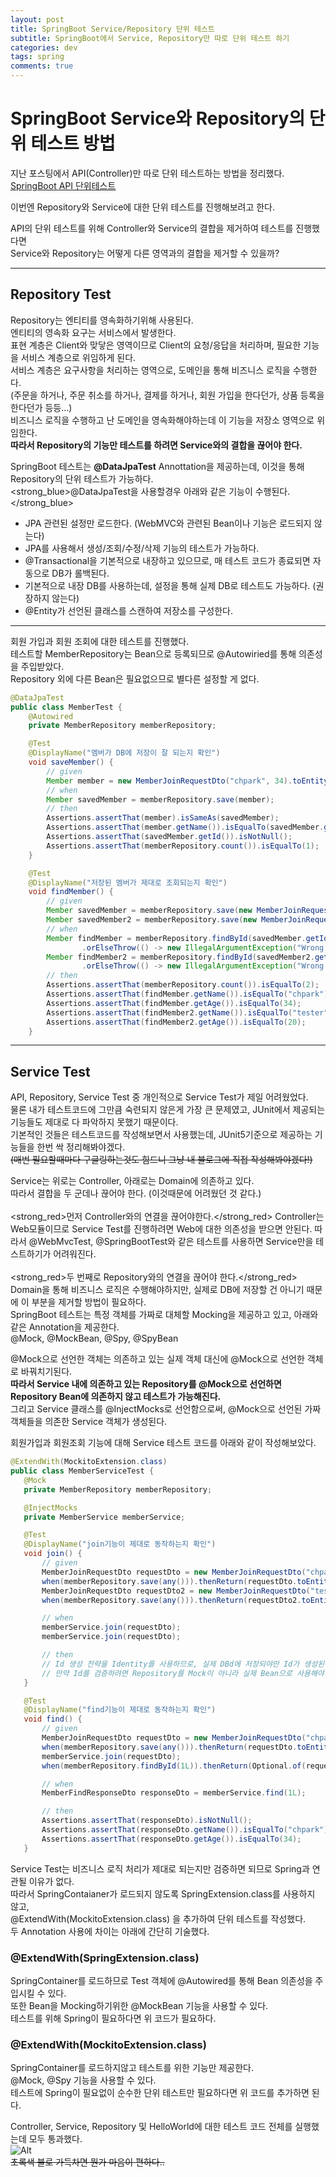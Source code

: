 ```yaml
---
layout: post
title: SpringBoot Service/Repository 단위 테스트
subtitle: SpringBoot에서 Service, Repository만 따로 단위 테스트 하기
categories: dev
tags: spring
comments: true
---
```


# SpringBoot Service와 Repository의 단위 테스트 방법    

지난 포스팅에서 API(Controller)만 따로 단위 테스트하는 방법을 정리했다.  
[SpringBoot API 단위테스트](https://jiminidaddy.github.io/dev/2021/05/18/dev-spring-%EB%8B%A8%EC%9C%84%ED%85%8C%EC%8A%A4%ED%8A%B8-API/)  

이번엔 Repository와 Service에 대한 단위 테스트를 진행해보려고 한다.  

API의 단위 테스트를 위해 Controller와 Service의 결합을 제거하여 테스트를 진행했다면  
Service와 Repository는 어떻게 다른 영역과의 결합을 제거할 수 있을까?  

<hr>

## Repository Test  
Repository는 엔티티를 영속화하기위해 사용된다.  
엔티티의 영속화 요구는 서비스에서 발생한다.  
표현 계층은 Client와 맞닿은 영역이므로 Client의 요청/응답을 처리하며, 필요한 기능을 서비스 계층으로 위임하게 된다.  
서비스 계층은 요구사항을 처리하는 영역으로, 도메인을 통해 비즈니스 로직을 수행한다.  
(주문을 하거나, 주문 취소를 하거나, 결제를 하거나, 회원 가입을 한다던가, 상품 등록을 한다던가 등등...)  
비즈니스 로직을 수행하고 난 도메인을 영속화해야하는데 이 기능을 저장소 영역으로 위임한다.  
__따라서 Repository의 기능만 테스트를 하려면 Service와의 결합을 끊어야 한다.__  

SpringBoot 테스트는 __@DataJpaTest__ Annottation을 제공하는데, 이것을 통해 Repository의 단위 테스트가 가능하다.
<br>
<strong_blue>@DataJpaTest을 사용할경우 아래와 같은 기능이 수행된다.</strong_blue>  
- JPA 관련된 설정만 로드한다.  (WebMVC와 관련된 Bean이나 기능은 로드되지 않는다)  
- JPA를 사용해서 생성/조회/수정/삭제 기능의 테스트가 가능하다.  
- @Transactional을 기본적으로 내장하고 있으므로, 매 테스트 코드가 종료되면 자동으로 DB가 롤백된다.  
- 기본적으로 내장 DB를 사용하는데, 설정을 통해 실제 DB로 테스트도 가능하다.  (권장하지 않는다)  
- @Entity가 선언된 클래스를 스캔하여 저장소를 구성한다.  

<hr>

회원 가입과 회원 조회에 대한 테스트를 진행했다.  
테스트할 MemberRepository는 Bean으로 등록되므로 @Autowiried를 통해 의존성을 주입받았다.  
Repository 외에 다른 Bean은 필요없으므로 별다른 설정할 게 없다.  

```java
@DataJpaTest
public class MemberTest {
    @Autowired
    private MemberRepository memberRepository;

    @Test
    @DisplayName("멤버가 DB에 저장이 잘 되는지 확인")
    void saveMember() {
        // given
        Member member = new MemberJoinRequestDto("chpark", 34).toEntity();
        // when
        Member savedMember = memberRepository.save(member);
        // then
        Assertions.assertThat(member).isSameAs(savedMember);
        Assertions.assertThat(member.getName()).isEqualTo(savedMember.getName());
        Assertions.assertThat(savedMember.getId()).isNotNull();
        Assertions.assertThat(memberRepository.count()).isEqualTo(1);
    }

    @Test
    @DisplayName("저장된 멤버가 제대로 조회되는지 확인")
    void findMember() {
        // given
        Member savedMember = memberRepository.save(new MemberJoinRequestDto("chpark", 34).toEntity());
        Member savedMember2 = memberRepository.save(new MemberJoinRequestDto("tester", 20).toEntity());
        // when
        Member findMember = memberRepository.findById(savedMember.getId())
                .orElseThrow(() -> new IllegalArgumentException("Wrong MemberId:<" + savedMember.getId() + ">"));
        Member findMember2 = memberRepository.findById(savedMember2.getId())
                .orElseThrow(() -> new IllegalArgumentException("Wrong MemberId:<" + savedMember2.getId() + ">"));
        // then
        Assertions.assertThat(memberRepository.count()).isEqualTo(2);
        Assertions.assertThat(findMember.getName()).isEqualTo("chpark");
        Assertions.assertThat(findMember.getAge()).isEqualTo(34);
        Assertions.assertThat(findMember2.getName()).isEqualTo("tester");
        Assertions.assertThat(findMember2.getAge()).isEqualTo(20);
    }
```  
<hr>

## Service Test  
API, Repository, Service Test 중 개인적으로 Service Test가 제일 어려웠었다.  
물론 내가 테스트코드에 그만큼 숙련되지 않은게 가장 큰 문제였고, JUnit에서 제공되는 기능들도 제대로 다 파악하지 못했기 때문이다.  
기본적인 것들은 테스트코드를 작성해보면서 사용했는데, JUnit5기준으로 제공하는 기능들을 한번 싹 정리해봐야겠다.  
~~(매번 필요할때마다 구글링하는것도 힘드니 그냥 내 블로그에 직접 작성해봐야겠다!)~~  

Service는 위로는 Controller, 아래로는 Domain에 의존하고 있다.  
따라서 결합을 두 군데나 끊어야 한다. (이것때문에 어려웠던 것 같다.)  
<br>
<strong_red>먼저 Controller와의 연결을 끊어야한다.</strong_red>
Controller는 Web모듈이므로 Service Test를 진행하려면 Web에 대한 의존성을 받으면 안된다.
따라서 @WebMvcTest, @SpringBootTest와 같은 테스트를 사용하면 Service만을 테스트하기가 어려워진다.  
<br>
<strong_red>두 번째로 Repository와의 연결을 끊어야 한다.</strong_red>
Domain을 통해 비즈니스 로직은 수행해야하지만, 실제로 DB에 저장할 건 아니기 때문에 이 부분을 제거할 방법이 필요하다.  
SpringBoot 테스트는 특정 객체를 가짜로 대체할 Mocking을 제공하고 있고, 아래와 같은 Annotation을 제공한다.  
@Mock, @MockBean, @Spy, @SpyBean  

@Mock으로 선언한 객체는 의존하고 있는 실제 객체 대신에 @Mock으로 선언한 객체로 바꿔치기된다.  
__따라서 Service 내에 의존하고 있는 Repository를 @Mock으로 선언하면 Repository Bean에 의존하지 않고 테스트가 가능해진다.__  
그리고 Service 클래스를 @InjectMocks로 선언함으로써, @Mock으로 선언된 가짜 객체들을 의존한 Service 객체가 생성된다.  

회원가입과 회원조회 기능에 대해 Service 테스트 코드를 아래와 같이 작성해보았다.  
 ```java
@ExtendWith(MockitoExtension.class)
public class MemberServiceTest {
    @Mock
    private MemberRepository memberRepository;

    @InjectMocks
    private MemberService memberService;

    @Test
    @DisplayName("join기능이 제대로 동작하는지 확인")
    void join() {
        // given
        MemberJoinRequestDto requestDto = new MemberJoinRequestDto("chpark", 34);
        when(memberRepository.save(any())).thenReturn(requestDto.toEntity());
        MemberJoinRequestDto requestDto2 = new MemberJoinRequestDto("tester", 20);
        when(memberRepository.save(any())).thenReturn(requestDto2.toEntity());

        // when
        memberService.join(requestDto);
        memberService.join(requestDto);

        // then
        // Id 생성 전략을 Identity를 사용하므로, 실제 DBd에 저장되야만 Id가 생성된다. 따라서 테스트에서 Id를 검증할 수 없다.
        // 만약 Id를 검증하려면 Repository를 Mock이 아니라 실제 Bean으로 사용해야 가능할 듯 싶다.
    }

    @Test
    @DisplayName("find기능이 제대로 동작하는지 확인")
    void find() {
        // given
        MemberJoinRequestDto requestDto = new MemberJoinRequestDto("chpark", 34);
        when(memberRepository.save(any())).thenReturn(requestDto.toEntity());
        memberService.join(requestDto);
        when(memberRepository.findById(1L)).thenReturn(Optional.of(requestDto.toEntity()));

        // when
        MemberFindResponseDto responseDto = memberService.find(1L);

        // then
        Assertions.assertThat(responseDto).isNotNull();
        Assertions.assertThat(responseDto.getName()).isEqualTo("chpark");
        Assertions.assertThat(responseDto.getAge()).isEqualTo(34);
    }
```  

Service Test는 비즈니스 로직 처리가 제대로 되는지만 검증하면 되므로 Spring과 연관될 이유가 없다.  
따라서 SpringContaianer가 로드되지 않도록 SpringExtension.class를 사용하지 않고,  
@ExtendWith(MockitoExtension.class) 을 추가하여 단위 테스트를 작성했다.  
두 Annotation 사용에 차이는 아래에 간단히 기술했다.  

### @ExtendWith(SpringExtension.class)  
SpringContainer를 로드하므로 Test 객체에 @Autowired를 통해 Bean 의존성을 주입시킬 수 있다.  
또한 Bean을 Mocking하기위한 @MockBean 기능을 사용할 수 있다.  
테스트를 위해 Spring이 필요하다면 위 코드가 필요하다.  

### @ExtendWith(MockitoExtension.class)  
SpringContainer를 로드하지않고 테스트를 위한 기능만 제공한다.  
@Mock, @Spy 기능을 사용할 수 있다.  
테스트에 Spring이 필요없이 순수한 단위 테스트만 필요하다면 위 코드를 추가하면 된다.  

Controller, Service, Repository 및 HelloWorld에 대한 테스트 코드 전체를 실행했는데 모두 통과했다.  
![Alt](/assets/img/dev/spring/dev-spring-unittest-success.png)  
~~초록색 불로 가득차면 뭔가 마음이 편하다..~~  